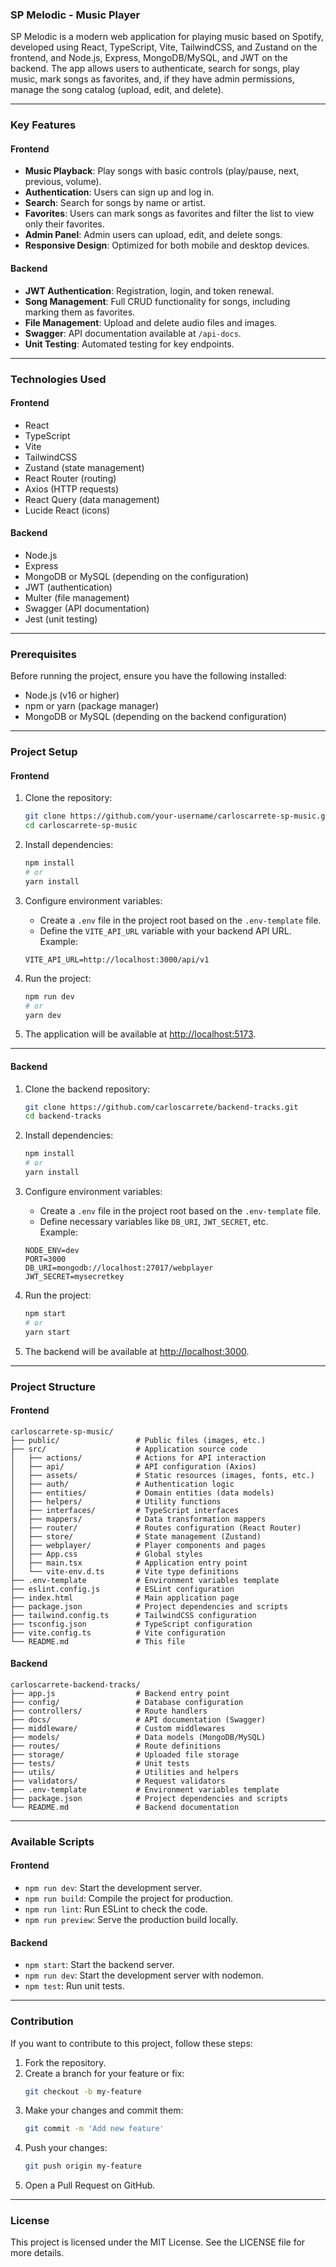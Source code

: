 ### SP Melodic - Music Player  
SP Melodic is a modern web application for playing music based on Spotify, developed using React, TypeScript, Vite, TailwindCSS, and Zustand on the frontend, and Node.js, Express, MongoDB/MySQL, and JWT on the backend. The app allows users to authenticate, search for songs, play music, mark songs as favorites, and, if they have admin permissions, manage the song catalog (upload, edit, and delete).  

---

### Key Features  

#### Frontend  
- **Music Playback**: Play songs with basic controls (play/pause, next, previous, volume).  
- **Authentication**: Users can sign up and log in.  
- **Search**: Search for songs by name or artist.  
- **Favorites**: Users can mark songs as favorites and filter the list to view only their favorites.  
- **Admin Panel**: Admin users can upload, edit, and delete songs.  
- **Responsive Design**: Optimized for both mobile and desktop devices.  

#### Backend  
- **JWT Authentication**: Registration, login, and token renewal.  
- **Song Management**: Full CRUD functionality for songs, including marking them as favorites.  
- **File Management**: Upload and delete audio files and images.  
- **Swagger**: API documentation available at `/api-docs`.  
- **Unit Testing**: Automated testing for key endpoints.  

---

### Technologies Used  

#### Frontend  
- React  
- TypeScript  
- Vite  
- TailwindCSS  
- Zustand (state management)  
- React Router (routing)  
- Axios (HTTP requests)  
- React Query (data management)  
- Lucide React (icons)  

#### Backend  
- Node.js  
- Express  
- MongoDB or MySQL (depending on the configuration)  
- JWT (authentication)  
- Multer (file management)  
- Swagger (API documentation)  
- Jest (unit testing)  

---

### Prerequisites  
Before running the project, ensure you have the following installed:  
- Node.js (v16 or higher)  
- npm or yarn (package manager)  
- MongoDB or MySQL (depending on the backend configuration)  

---

### Project Setup  

#### Frontend  

1. Clone the repository:  
   ```bash
   git clone https://github.com/your-username/carloscarrete-sp-music.git  
   cd carloscarrete-sp-music  
   ```  

2. Install dependencies:  
   ```bash
   npm install  
   # or  
   yarn install  
   ```  

3. Configure environment variables:  
   - Create a `.env` file in the project root based on the `.env-template` file.  
   - Define the `VITE_API_URL` variable with your backend API URL.  
   Example:  
   ```plaintext
   VITE_API_URL=http://localhost:3000/api/v1  
   ```  

4. Run the project:  
   ```bash
   npm run dev  
   # or  
   yarn dev  
   ```  

5. The application will be available at [http://localhost:5173](http://localhost:5173).  

---

#### Backend  

1. Clone the backend repository:  
   ```bash
   git clone https://github.com/carloscarrete/backend-tracks.git  
   cd backend-tracks  
   ```  

2. Install dependencies:  
   ```bash
   npm install  
   # or  
   yarn install  
   ```  

3. Configure environment variables:  
   - Create a `.env` file in the project root based on the `.env-template` file.  
   - Define necessary variables like `DB_URI`, `JWT_SECRET`, etc.  
   Example:  
   ```plaintext
   NODE_ENV=dev  
   PORT=3000  
   DB_URI=mongodb://localhost:27017/webplayer  
   JWT_SECRET=mysecretkey  
   ```  

4. Run the project:  
   ```bash
   npm start  
   # or  
   yarn start  
   ```  

5. The backend will be available at [http://localhost:3000](http://localhost:3000).  

---

### Project Structure  

#### Frontend  
```plaintext
carloscarrete-sp-music/  
├── public/                 # Public files (images, etc.)  
├── src/                    # Application source code  
│   ├── actions/            # Actions for API interaction  
│   ├── api/                # API configuration (Axios)  
│   ├── assets/             # Static resources (images, fonts, etc.)  
│   ├── auth/               # Authentication logic  
│   ├── entities/           # Domain entities (data models)  
│   ├── helpers/            # Utility functions  
│   ├── interfaces/         # TypeScript interfaces  
│   ├── mappers/            # Data transformation mappers  
│   ├── router/             # Routes configuration (React Router)  
│   ├── store/              # State management (Zustand)  
│   ├── webplayer/          # Player components and pages  
│   ├── App.css             # Global styles  
│   ├── main.tsx            # Application entry point  
│   └── vite-env.d.ts       # Vite type definitions  
├── .env-template           # Environment variables template  
├── eslint.config.js        # ESLint configuration  
├── index.html              # Main application page  
├── package.json            # Project dependencies and scripts  
├── tailwind.config.ts      # TailwindCSS configuration  
├── tsconfig.json           # TypeScript configuration  
├── vite.config.ts          # Vite configuration  
└── README.md               # This file  
```  

#### Backend  
```plaintext
carloscarrete-backend-tracks/  
├── app.js                  # Backend entry point  
├── config/                 # Database configuration  
├── controllers/            # Route handlers  
├── docs/                   # API documentation (Swagger)  
├── middleware/             # Custom middlewares  
├── models/                 # Data models (MongoDB/MySQL)  
├── routes/                 # Route definitions  
├── storage/                # Uploaded file storage  
├── tests/                  # Unit tests  
├── utils/                  # Utilities and helpers  
├── validators/             # Request validators  
├── .env-template           # Environment variables template  
├── package.json            # Project dependencies and scripts  
└── README.md               # Backend documentation  
```  

---

### Available Scripts  

#### Frontend  
- `npm run dev`: Start the development server.  
- `npm run build`: Compile the project for production.  
- `npm run lint`: Run ESLint to check the code.  
- `npm run preview`: Serve the production build locally.  

#### Backend  
- `npm start`: Start the backend server.  
- `npm run dev`: Start the development server with nodemon.  
- `npm test`: Run unit tests.  

---

### Contribution  
If you want to contribute to this project, follow these steps:  
1. Fork the repository.  
2. Create a branch for your feature or fix:  
   ```bash
   git checkout -b my-feature  
   ```  
3. Make your changes and commit them:  
   ```bash
   git commit -m 'Add new feature'  
   ```  
4. Push your changes:  
   ```bash
   git push origin my-feature  
   ```  
5. Open a Pull Request on GitHub.  

---

### License  
This project is licensed under the MIT License. See the LICENSE file for more details.  